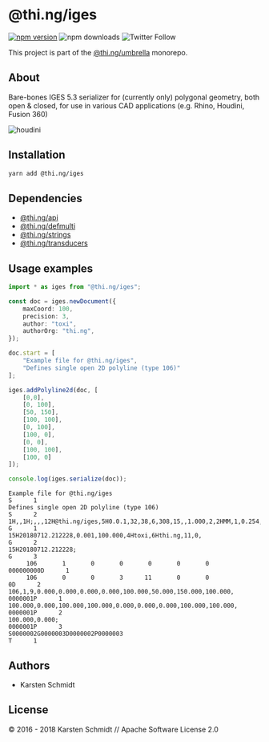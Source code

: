 # @thi.ng/iges

[![npm version](https://img.shields.io/npm/v/@thi.ng/iges.svg)](https://www.npmjs.com/package/@thi.ng/iges)
![npm downloads](https://img.shields.io/npm/dm/@thi.ng/iges.svg)
![Twitter Follow](https://img.shields.io/twitter/follow/thing_umbrella.svg?style=flat-square&label=twitter)

This project is part of the
[@thi.ng/umbrella](https://github.com/thi-ng/umbrella/) monorepo.

## About

Bare-bones IGES 5.3 serializer for (currently only) polygonal geometry,
both open & closed, for use in various CAD applications (e.g. Rhino,
Houdini, Fusion 360)

![houdini](https://raw.githubusercontent.com/thi-ng/umbrella/master/assets/screenshots/iges.png)

## Installation

```bash
yarn add @thi.ng/iges
```

## Dependencies

- [@thi.ng/api](https://github.com/thi-ng/umbrella/tree/master/packages/api)
- [@thi.ng/defmulti](https://github.com/thi-ng/umbrella/tree/master/packages/defmulti)
- [@thi.ng/strings](https://github.com/thi-ng/umbrella/tree/master/packages/strings)
- [@thi.ng/transducers](https://github.com/thi-ng/umbrella/tree/master/packages/transducers)

## Usage examples

```ts
import * as iges from "@thi.ng/iges";

const doc = iges.newDocument({
    maxCoord: 100,
    precision: 3,
    author: "toxi",
    authorOrg: "thi.ng",
});

doc.start = [
    "Example file for @thi.ng/iges",
    "Defines single open 2D polyline (type 106)"
];

iges.addPolyline2d(doc, [
    [0,0],
    [0, 100],
    [50, 150],
    [100, 100],
    [0, 100],
    [100, 0],
    [0, 0],
    [100, 100],
    [100, 0]
]);

console.log(iges.serialize(doc));
```

```iges
Example file for @thi.ng/iges                                           S      1
Defines single open 2D polyline (type 106)                              S      2
1H,,1H;,,,12H@thi.ng/iges,5H0.0.1,32,38,6,308,15,,1.000,2,2HMM,1,0.254, G      1
15H20180712.212228,0.001,100.000,4Htoxi,6Hthi.ng,11,0,                  G      2
15H20180712.212228;                                                     G      3
     106       1       0       0       0       0       0       000000000D      1
     106       0       0       3      11       0       0               0D      2
106,1,9,0.000,0.000,0.000,0.000,100.000,50.000,150.000,100.000,  0000001P      1
100.000,0.000,100.000,100.000,0.000,0.000,0.000,100.000,100.000, 0000001P      2
100.000,0.000;                                                   0000001P      3
S0000002G0000003D0000002P0000003                                        T      1
```

## Authors

- Karsten Schmidt

## License

&copy; 2016 - 2018 Karsten Schmidt // Apache Software License 2.0
